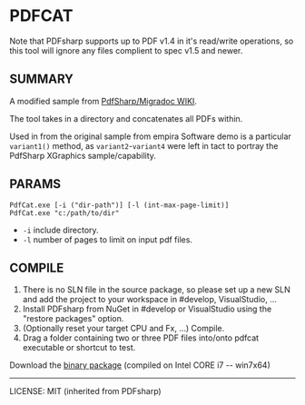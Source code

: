 # PDFCAT

Note that PDFsharp supports up to PDF v1.4 in it's read/write
operations, so this tool will ignore any files complient to 
spec v1.5 and newer.

## SUMMARY

A modified sample from [PdfSharp/Migradoc WIKI][empira-wiki-sample].

The tool takes in a directory and concatenates all PDFs within.

Used in from the original sample from empira Software demo is a particular
`variant1()` method, as `variant2`-`variant4` were left in tact to
portray the PdfSharp XGraphics sample/capability.

## PARAMS

    PdfCat.exe [-i ("dir-path")] [-l (int-max-page-limit)]
    PdfCat.exe "c:/path/to/dir"

* `-i` include directory.
* `-l` number of pages to limit on input pdf files.

## COMPILE

1. There is no SLN file in the source package, so please set up a new SLN and add the project to your workspace in #develop, VisualStudio, ...
2. Install PDFsharp from NuGet in #develop or VisualStudio using the "restore packages" option.
3. (Optionally reset your target CPU and Fx, ...) Compile.
4. Drag a folder containing two or three PDF files into/onto pdfcat executable or shortcut to test.

Download the [binary package][binary-package] (compiled on Intel CORE i7 -- win7x64)

----

LICENSE: MIT (inherited from PDFsharp)

[binary-package]:https://github.com/tfoxo/System.Cor3/releases/download/pdfcat-20131106/PDFcat-bin-20131106.zip
[empira]: http://www.pdfsharp.net
[empira-wiki-sample]: http://www.pdfsharp.net/wiki/CombineDocuments-sample.ashx
